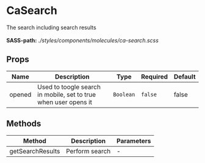 # CaSearch

The search including search results<br><br> **SASS-path:** _./styles/components/molecules/ca-search.scss_

## Props

<!-- @vuese:CaSearch:props:start -->
|Name|Description|Type|Required|Default|
|---|---|---|---|---|
|opened|Used to toogle search in mobile, set to true when user opens it|`Boolean`|`false`|false|

<!-- @vuese:CaSearch:props:end -->


## Methods

<!-- @vuese:CaSearch:methods:start -->
|Method|Description|Parameters|
|---|---|---|
|getSearchResults|Perform search|-|

<!-- @vuese:CaSearch:methods:end -->


